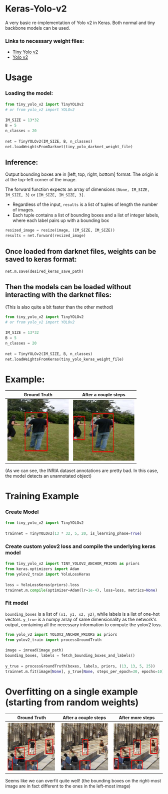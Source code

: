 # Keras-Yolo-v2
A very basic re-implementation of Yolo v2 in Keras.
Both normal and tiny backbone models can be used. 

### Links to necessary weight files:
- [Tiny Yolo v2](https://pjreddie.com/media/files/yolov2-tiny-voc.weights)
- [Yolo v2](https://pjreddie.com/media/files/yolov2-voc.weights)

# Usage

### Loading the model:
```py
from tiny_yolo_v2 import TinyYOLOv2
# or from yolo_v2 import YOLOv2

IM_SIZE = 13*32
B = 5
n_classes = 20

net = TinyYOLOv2(IM_SIZE, B, n_classes)
net.loadWeightsFromDarknet(tiny_yolo_darknet_weight_file)
```
## Inference:
Output bounding boxes are in [left, top, right, bottom] format. The origin is at the top-left corner of the image. 

The forward function expects an array of dimensions `[None, IM_SIZE, IM_SIZE, 3]` or `[IM_SIZE, IM_SIZE, 3]`. 

- Regardless of the input, `results` is a list of tuples of length the number of images. 
- Each tuple contains a list of bounding boxes and a list of integer labels, where each label pairs up with a bounding box
```py
resized_image = resize(image, (IM_SIZE, IM_SIZE))
results = net.forward(resized_image)
```

## Once loaded from darknet files, weights can be saved to keras format:
```py
net.m.save(desired_keras_save_path)
```

## Then the models can be loaded without interacting with the darknet files:
(This is also quite a bit faster than the other method)
```py
from tiny_yolo_v2 import TinyYOLOv2
# or from yolo_v2 import YOLOv2

IM_SIZE = 13*32
B = 5
n_classes = 20

net = TinyYOLOv2(IM_SIZE, B, n_classes)
net.loadWeightsFromKeras(tiny_yolo_keras_weight_file)
```

# Example:

Ground Truth                         |  After a couple steps
:-----------------------------------:|:-------------------------:
![](images/example_ground_truth.JPG) | ![](images/example_detection.JPG)

(As we can see, the INRIA dataset annotations are pretty bad. In this case, the model detects an unannotated object)

# Training Example

### Create Model
```py
from tiny_yolo_v2 import TinyYOLOv2

trainnet = TinyYOLOv2(13 * 32, 5, 20, is_learning_phase=True)
```

### Create custom yolov2 loss and compile the underlying keras model
```py
from tiny_yolo_v2 import TINY_YOLOV2_ANCHOR_PRIORS as priors
from keras.optimizers import Adam
from yolov2_train import YoloLossKeras

loss = YoloLossKeras(priors).loss
trainnet.m.compile(optimizer=Adam(lr=1e-4), loss=loss, metrics=None)
```

### Fit model
`bounding_boxes` is a list of `(x1, y1, x2, y2)`, while labels is a list of one-hot vectors.
`y_true` is a numpy array of same dimensionality as the network's output, containing all the necessary information to compute the yolov2 loss.
```py
from yolo_v2 import YOLOV2_ANCHOR_PRIORS as priors
from yolov2_train import processGroundTruth

image = imread(image_path)
bounding_boxes, labels = fetch_bounding_boxes_and_labels()

y_true = processGroundTruth(boxes, labels, priors, (13, 13, 5, 25))
trainnet.m.fit(image[None], y_true[None, steps_per_epoch=30, epochs=10)
```

# Overfitting on a single example (starting from random weights)


Ground Truth                  |  After a couple steps     | After more steps
:----------------------------:|:-------------------------:|:----------------:
![](images/ground_truth.JPG)  | ![](images/overfit_30.JPG)|![](images/overfit_200.JPG)


Seems like we can overfit quite well! (the bounding boxes on the right-most image are in fact different to the ones in the left-most image)